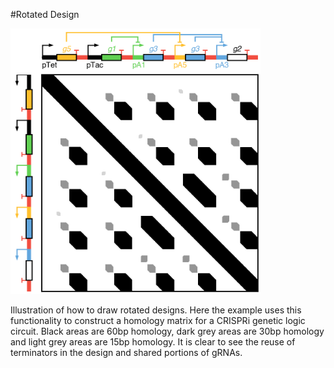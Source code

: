 #Rotated Design

<img src="rotated_design.png" width="400px"/>

Illustration of how to draw rotated designs. Here the example uses this functionality to construct a homology matrix for a CRISPRi genetic logic circuit. Black areas are 60bp homology, dark grey areas are 30bp homology and light grey areas are 15bp homology. It is clear to see the reuse of terminators in the design and shared portions of gRNAs.
